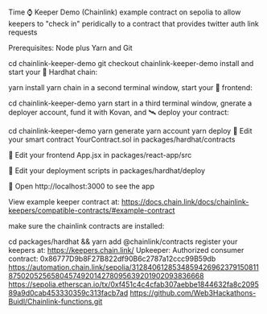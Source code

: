 Time ⌚️ Keeper Demo (Chainlink)
example contract on sepolia to allow keepers to "check in" peridically to a contract that provides twitter auth link requests

Prerequisites: Node plus Yarn and Git


cd chainlink-keeper-demo
git checkout chainlink-keeper-demo
install and start your 👷‍ Hardhat chain:

yarn install
yarn chain
in a second terminal window, start your 📱 frontend:

cd chainlink-keeper-demo
yarn start
in a third terminal window, gnerate a deployer account, fund it with Kovan, and 🛰 deploy your contract:

cd chainlink-keeper-demo
yarn generate
yarn account
yarn deploy
🔏 Edit your smart contract YourContract.sol in packages/hardhat/contracts

📝 Edit your frontend App.jsx in packages/react-app/src

💼 Edit your deployment scripts in packages/hardhat/deploy

📱 Open http://localhost:3000 to see the app

View example keeper contract at: https://docs.chain.link/docs/chainlink-keepers/compatible-contracts/#example-contract

make sure the chainlink contracts are installed:

cd packages/hardhat && yarn add @chainlink/contracts 
register your keepers at: https://keepers.chain.link/
 Upkeeper: Authorized consumer contract: 0x86777D9b8F27B822df90B6c2787a12ccc99B59db
 https://automation.chain.link/sepolia/31284061285348594269623791508118750205256580457492014278095639201902093836668
 https://sepolia.etherscan.io/tx/0xf451c4c4cfab307aebbe1844632fa8c209589a9d0cab453330359c313facb7ad
 https://github.com/Web3Hackathons-Buidl/Chainlink-functions.git
